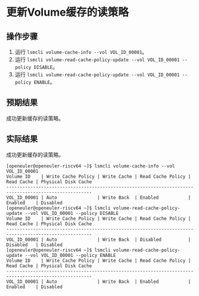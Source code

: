 # 更新Volume缓存的读策略

## 操作步骤

1. 运行 `lsmcli volume-cache-info --vol VOL_ID_00001`。
2. 运行 `lsmcli volume-read-cache-policy-update --vol VOL_ID_00001 --policy DISABLE`。
3. 运行 `lsmcli volume-read-cache-policy-update --vol VOL_ID_00001 --policy ENABLE`。

## 预期结果

成功更新缓存的读策略。

## 实际结果

成功更新缓存的读策略。

```log
[openeuler@openeuler-riscv64 ~]$ lsmcli volume-cache-info --vol VOL_ID_00001
Volume ID    | Write Cache Policy | Write Cache | Read Cache Policy | Read Cache | Physical Disk Cache
------------------------------------------------------------------------------------------------------
VOL_ID_00001 | Auto               | Write Back  | Enabled           | Enabled    | Disabled
[openeuler@openeuler-riscv64 ~]$ lsmcli volume-read-cache-policy-update --vol VOL_ID_00001 --policy DISABLE
Volume ID    | Write Cache Policy | Write Cache | Read Cache Policy | Read Cache | Physical Disk Cache
------------------------------------------------------------------------------------------------------
VOL_ID_00001 | Auto               | Write Back  | Disabled          | Disabled   | Disabled  
[openeuler@openeuler-riscv64 ~]$ lsmcli volume-read-cache-policy-update --vol VOL_ID_00001 --policy ENABLE
Volume ID    | Write Cache Policy | Write Cache | Read Cache Policy | Read Cache | Physical Disk Cache
------------------------------------------------------------------------------------------------------
VOL_ID_00001 | Auto               | Write Back  | Enabled           | Enabled    | Disabled  
```